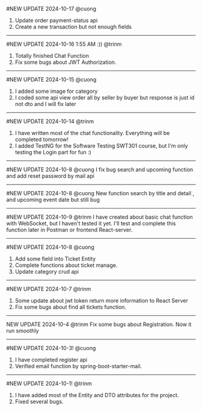 #NEW UPDATE 2024-10-17 @cuong
1. Update order payment-status api
2. Create a new transaction but not enough fields
______________________________________________________________________________
#NEW UPDATE 2024-10-16 1:55 AM :)) @trinm
1. Totally finished Chat Function
2. Fix some bugs about JWT Authorization.
_______________________________________________________________________________
#NEW UPDATE 2024-10-15 @cuong
1. I added some image for category
2. I coded some api view order all by seller by buyer but response is just id not dto and I will fix later
____________________________________________________________________________
#NEW UPDATE 2024-10-14 @trinm
1. I have written most of the chat functionality. Everything will be completed tomorrow!
2. I added TestNG for the Software Testing SWT301 course, but I'm only testing the Login part for fun :)
___________________________________________________________________________
#NEW UPDATE 2024-10-8 @cuong
I fix bug search and upcoming function and add reset password by mail api
____________________________________________________________________________
#NEW UPDATE 2024-10-8 @cuong
New function search by title and detail , and upcoming event date but still bug
______________________________________________________________________________
#NEW UPDATE 2024-10-9 @trinm
I have created about basic chat function with WebSocket, but I haven't tested it yet.
I'll test and complete this function later in Postman or frontend React-server.
_______________________________________________________________________________
#NEW UPDATE 2024-10-8 @cuong
1. Add some field into Ticket Entity
2. Complete functions about ticket manage.
3. Update category crud api
---------------------------------------------------------------------
#NEW UPDATE 2024-10-7 @trinm
1. Some update about jwt token return more information to React Server
2. Fix some bugs about find all tickets function.
----------------------------------------------------------------------
NEW UPDATE 2024-10-4 @trinm
Fix some bugs about Registration. Now it run smoothly

----------------------------------------------------------------------
#NEW UPDATE 2024-10-3! @cuong
1. I have completed register api
2. Verified email function by spring-boot-starter-mail.
--------------------------------------------------------------------
#NEW UPDATE 2024-10-1! @trinm
1. I have added most of the Entity and DTO attributes for the project.
2. Fixed several bugs.
